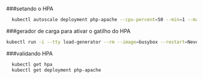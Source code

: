 ###setando o HPA
```bash
  kubectl autoscale deployment php-apache --cpu-percent=50 --min=1 --max=10
  ```
###gerador de carga para ativar o gatilho do HPA
```bash
kubectl run -i --tty load-generator --rm --image=busybox --restart=Never -- bin/sh -c "while sleep 0.01; do wget -q -O- http://php-apache; done"
```
###validando HPA
```bash
  kubectl get hpa
  kubectl get deployment php-apache
```